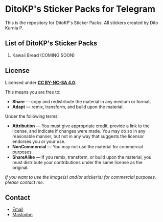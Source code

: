 # DitoKP's Sticker Packs for Telegram
This is the repository for DitoKP's Sticker Packs. All stickers created by Dito Kurnia P.

## List of DitoKP's Sticker Packs
1. Kawaii Bread (COMING SOON)

## License
Licensed under [**CC BY-NC-SA 4.0**](https://creativecommons.org/licenses/by-nc-sa/4.0/).

This means you are free to:
- **Share** — copy and redistribute the material in any medium or format.
- **Adapt** — remix, transform, and build upon the material.

Under the following terms:
- **Attribution** — You must give appropriate credit, provide a link to the license, and indicate if changes were made. You may do so in any reasonable manner, but not in any way that suggests the licensor endorses you or your use.
- **NonCommercial** — You may not use the material for commercial purposes.
- **ShareAlike** — If you remix, transform, or build upon the material, you must distribute your contributions under the same license as the original.

*If you want to use the image(s) and/or sticker(s) for commercial purposes, please contact me.*

## Contact
- [Email](mailto:ditokurniap@merahputih.id)
- [Mastodon](https://mastodon.social/@DitoKurniaPratama)
